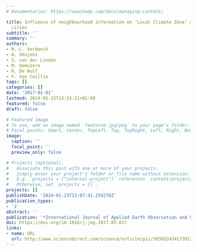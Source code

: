 ```yaml
---
# Documentation: https://wowchemy.com/docs/managing-content/

title: Influence of neighbourhood information on ‘Local Climate Zone’ mapping in heterogeneous
  cities
subtitle: ''
summary: ''
authors:
- M.-L. Verdonck
- A. Okujeni
- S. van der Linden
- M. Demuzere
- R. De Wulf
- F. Van Coillie
tags: []
categories: []
date: '2017-01-01'
lastmod: 2024-01-25T13:53:21+01:00
featured: false
draft: false

# Featured image
# To use, add an image named `featured.jpg/png` to your page's folder.
# Focal points: Smart, Center, TopLeft, Top, TopRight, Left, Right, BottomLeft, Bottom, BottomRight.
image:
  caption: ''
  focal_point: ''
  preview_only: false

# Projects (optional).
#   Associate this post with one or more of your projects.
#   Simply enter your project's folder or file name without extension.
#   E.g. `projects = ["internal-project"]` references `content/project/deep-learning/index.md`.
#   Otherwise, set `projects = []`.
projects: []
publishDate: '2024-01-25T13:07:41.259278Z'
publication_types:
- '2'
abstract: ''
publication: '*International Journal of Applied Earth Observation and Geoinformation*'
doi: https://doi.org/10.1016/j.jag.2017.05.017
links:
- name: URL
  url: http://www.sciencedirect.com/science/article/pii/S0303243417301265
---
```

